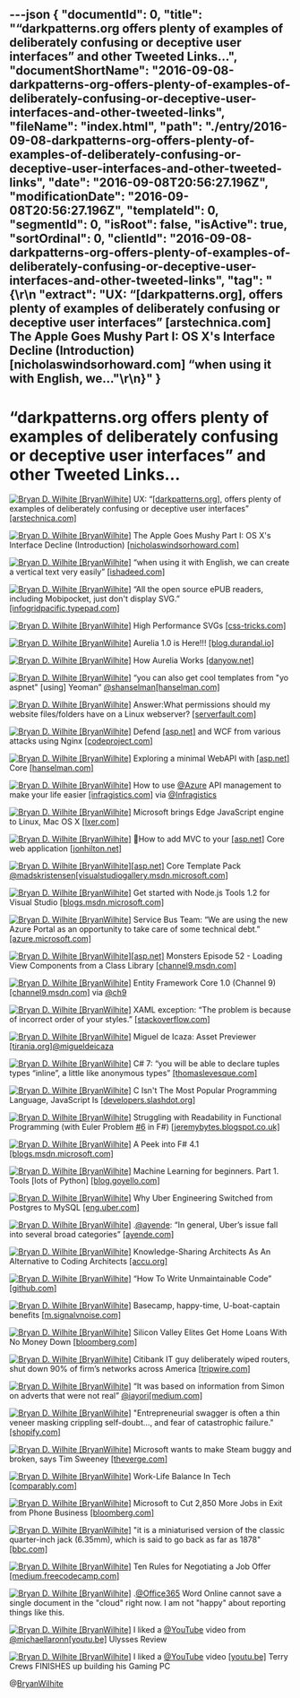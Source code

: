 ---json
{
  "documentId": 0,
  "title": "“darkpatterns.org offers plenty of examples of  deliberately confusing or deceptive user interfaces” and other Tweeted Links…",
  "documentShortName": "2016-09-08-darkpatterns-org-offers-plenty-of-examples-of-deliberately-confusing-or-deceptive-user-interfaces-and-other-tweeted-links",
  "fileName": "index.html",
  "path": "./entry/2016-09-08-darkpatterns-org-offers-plenty-of-examples-of-deliberately-confusing-or-deceptive-user-interfaces-and-other-tweeted-links",
  "date": "2016-09-08T20:56:27.196Z",
  "modificationDate": "2016-09-08T20:56:27.196Z",
  "templateId": 0,
  "segmentId": 0,
  "isRoot": false,
  "isActive": true,
  "sortOrdinal": 0,
  "clientId": "2016-09-08-darkpatterns-org-offers-plenty-of-examples-of-deliberately-confusing-or-deceptive-user-interfaces-and-other-tweeted-links",
  "tag": "{\r\n  \"extract\": \"UX: “[darkpatterns.org], offers plenty of examples of  deliberately confusing or deceptive user interfaces” [arstechnica.com] The Apple Goes Mushy Part I: OS X's Interface Decline (Introduction) [nicholaswindsorhoward.com] “when using it with English, we...\"\r\n}"
}
---

# “darkpatterns.org offers plenty of examples of  deliberately confusing or deceptive user interfaces” and other Tweeted Links…

[<img alt="Bryan D. Wilhite [BryanWilhite]" src="https://songhay.blob.core.windows.net/shared-social-twitter/BryanWilhite.jpeg">](http://songhayblog.azurewebsites.net/ "Bryan D. Wilhite [BryanWilhite]") UX: “[[darkpatterns.org]](http://darkpatterns.org), offers plenty of examples of deliberately confusing or deceptive user interfaces” [[arstechnica.com]](http://arstechnica.com/security/2016/07/dark-patterns-are-designed-to-trick-you-and-theyre-all-over-the-web/)

[<img alt="Bryan D. Wilhite [BryanWilhite]" src="https://songhay.blob.core.windows.net/shared-social-twitter/BryanWilhite.jpeg">](http://songhayblog.azurewebsites.net/ "Bryan D. Wilhite [BryanWilhite]") The Apple Goes Mushy Part I: OS X's Interface Decline (Introduction) [[nicholaswindsorhoward.com]](http://www.nicholaswindsorhoward.com/blog-directory/2016/7/20/the-apple-goes-mushy-part-i)

[<img alt="Bryan D. Wilhite [BryanWilhite]" src="https://songhay.blob.core.windows.net/shared-social-twitter/BryanWilhite.jpeg">](http://songhayblog.azurewebsites.net/ "Bryan D. Wilhite [BryanWilhite]") “when using it with English, we can create a vertical text very easily” [[ishadeed.com]](https://ishadeed.com/article/css-writing-mode/)

[<img alt="Bryan D. Wilhite [BryanWilhite]" src="https://songhay.blob.core.windows.net/shared-social-twitter/BryanWilhite.jpeg">](http://songhayblog.azurewebsites.net/ "Bryan D. Wilhite [BryanWilhite]") “All the open source ePUB readers, including Mobipocket, just don't display SVG.” [[infogridpacific.typepad.com]](http://infogridpacific.typepad.com/using_epub/2008/12/epub-svg.html)

[<img alt="Bryan D. Wilhite [BryanWilhite]" src="https://songhay.blob.core.windows.net/shared-social-twitter/BryanWilhite.jpeg">](http://songhayblog.azurewebsites.net/ "Bryan D. Wilhite [BryanWilhite]") High Performance SVGs [[css-tricks.com]](https://css-tricks.com/high-performance-svgs/)

[<img alt="Bryan D. Wilhite [BryanWilhite]" src="https://songhay.blob.core.windows.net/shared-social-twitter/BryanWilhite.jpeg">](http://songhayblog.azurewebsites.net/ "Bryan D. Wilhite [BryanWilhite]") Aurelia 1.0 is Here!!! [[blog.durandal.io]](http://blog.durandal.io/2016/07/27/aurelia-1-0-is-here/)

[<img alt="Bryan D. Wilhite [BryanWilhite]" src="https://songhay.blob.core.windows.net/shared-social-twitter/BryanWilhite.jpeg">](http://songhayblog.azurewebsites.net/ "Bryan D. Wilhite [BryanWilhite]") How Aurelia Works [[danyow.net]](https://www.danyow.net/how-aurelia-works/)

[<img alt="Bryan D. Wilhite [BryanWilhite]" src="https://songhay.blob.core.windows.net/shared-social-twitter/BryanWilhite.jpeg">](http://songhayblog.azurewebsites.net/ "Bryan D. Wilhite [BryanWilhite]") “you can also get cool templates from "yo aspnet" [using] Yeoman” [@shanselman](http://twitter.com/shanselman)[[hanselman.com]](http://www.hanselman.com/blog/ExploringAMinimalWebAPIWithASPNETCore.aspx)

[<img alt="Bryan D. Wilhite [BryanWilhite]" src="https://songhay.blob.core.windows.net/shared-social-twitter/BryanWilhite.jpeg">](http://songhayblog.azurewebsites.net/ "Bryan D. Wilhite [BryanWilhite]") Answer:What permissions should my website files/folders have on a Linux webserver? [[serverfault.com]](http://serverfault.com/a/357109/20247?stw=2)

[<img alt="Bryan D. Wilhite [BryanWilhite]" src="https://songhay.blob.core.windows.net/shared-social-twitter/BryanWilhite.jpeg">](http://songhayblog.azurewebsites.net/ "Bryan D. Wilhite [BryanWilhite]") Defend [[asp.net]](http://ASP.NET) and WCF from various attacks using Nginx [[codeproject.com]](http://www.codeproject.com/Articles/1115111/Defend-ASP-NET-and-WCF-from-various-attacks-using)

[<img alt="Bryan D. Wilhite [BryanWilhite]" src="https://songhay.blob.core.windows.net/shared-social-twitter/BryanWilhite.jpeg">](http://songhayblog.azurewebsites.net/ "Bryan D. Wilhite [BryanWilhite]") Exploring a minimal WebAPI with [[asp.net]](http://ASP.NET) Core [[hanselman.com]](http://www.hanselman.com/blog/ExploringAMinimalWebAPIWithASPNETCore.aspx)

[<img alt="Bryan D. Wilhite [BryanWilhite]" src="https://songhay.blob.core.windows.net/shared-social-twitter/BryanWilhite.jpeg">](http://songhayblog.azurewebsites.net/ "Bryan D. Wilhite [BryanWilhite]") How to use [@Azure](http://twitter.com/Azure) API management to make your life easier [[infragistics.com]](http://www.infragistics.com/community/blogs/devtoolsguy/archive/2015/11/16/azure-management-api.aspx#.V5pypNgnYYs.twitter) via [@Infragistics](http://twitter.com/Infragistics)

[<img alt="Bryan D. Wilhite [BryanWilhite]" src="https://songhay.blob.core.windows.net/shared-social-twitter/BryanWilhite.jpeg">](http://songhayblog.azurewebsites.net/ "Bryan D. Wilhite [BryanWilhite]") Microsoft brings Edge JavaScript engine to Linux, Mac OS X [[lxer.com]](http://lxer.com/module/newswire/ext_link.php?rid=232204)

[<img alt="Bryan D. Wilhite [BryanWilhite]" src="https://songhay.blob.core.windows.net/shared-social-twitter/BryanWilhite.jpeg">](http://songhayblog.azurewebsites.net/ "Bryan D. Wilhite [BryanWilhite]") How to add MVC to your [[asp.net]](http://ASP.NET) Core web application [[jonhilton.net]](https://jonhilton.net/2016/07/27/how-to-add-mvc-to-your-asp-net-core-web-application/)

[<img alt="Bryan D. Wilhite [BryanWilhite]" src="https://songhay.blob.core.windows.net/shared-social-twitter/BryanWilhite.jpeg">](http://songhayblog.azurewebsites.net/ "Bryan D. Wilhite [BryanWilhite]")[[asp.net]](http://ASP.NET) Core Template Pack [@madskristensen](http://twitter.com/madskristensen)[[visualstudiogallery.msdn.microsoft.com]](https://visualstudiogallery.msdn.microsoft.com/31a3eab5-e62b-4030-9226-b5e4c9e1ffb5)

[<img alt="Bryan D. Wilhite [BryanWilhite]" src="https://songhay.blob.core.windows.net/shared-social-twitter/BryanWilhite.jpeg">](http://songhayblog.azurewebsites.net/ "Bryan D. Wilhite [BryanWilhite]") Get started with Node.js Tools 1.2 for Visual Studio [[blogs.msdn.microsoft.com]](https://blogs.msdn.microsoft.com/visualstudio/2016/07/28/node-js-tools-1-2-visual-studio-2015/)

[<img alt="Bryan D. Wilhite [BryanWilhite]" src="https://songhay.blob.core.windows.net/shared-social-twitter/BryanWilhite.jpeg">](http://songhayblog.azurewebsites.net/ "Bryan D. Wilhite [BryanWilhite]") Service Bus Team: “We are using the new Azure Portal as an opportunity to take care of some technical debt.” [[azure.microsoft.com]](https://azure.microsoft.com/en-us/blog/service-bus-and-the-new-azure-portal/)

[<img alt="Bryan D. Wilhite [BryanWilhite]" src="https://songhay.blob.core.windows.net/shared-social-twitter/BryanWilhite.jpeg">](http://songhayblog.azurewebsites.net/ "Bryan D. Wilhite [BryanWilhite]")[[asp.net]](http://ASP.NET) Monsters Episode 52 - Loading View Components from a Class Library [[channel9.msdn.com]](https://channel9.msdn.com/Series/aspnetmonsters/ASPNET-Monsters-Episode-52-Loading-View-Components-from-a-Class-Library)

[<img alt="Bryan D. Wilhite [BryanWilhite]" src="https://songhay.blob.core.windows.net/shared-social-twitter/BryanWilhite.jpeg">](http://songhayblog.azurewebsites.net/ "Bryan D. Wilhite [BryanWilhite]") Entity Framework Core 1.0 (Channel 9) [[channel9.msdn.com]](https://channel9.msdn.com/Events/UKDX/The-Microsoft-Web-Platform-Day/Entity-Framework-Core-10) via [@ch9](http://twitter.com/ch9)

[<img alt="Bryan D. Wilhite [BryanWilhite]" src="https://songhay.blob.core.windows.net/shared-social-twitter/BryanWilhite.jpeg">](http://songhayblog.azurewebsites.net/ "Bryan D. Wilhite [BryanWilhite]") XAML exception: “The problem is because of incorrect order of your styles.” [[stackoverflow.com]](http://stackoverflow.com/a/16837900/22944?stw=2)

[<img alt="Bryan D. Wilhite [BryanWilhite]" src="https://songhay.blob.core.windows.net/shared-social-twitter/BryanWilhite.jpeg">](http://songhayblog.azurewebsites.net/ "Bryan D. Wilhite [BryanWilhite]") Miguel de Icaza: Asset Previewer [[tirania.org]](http://tirania.org/blog/archive/2016/Jul-28.html)[@migueldeicaza](http://twitter.com/migueldeicaza)

[<img alt="Bryan D. Wilhite [BryanWilhite]" src="https://songhay.blob.core.windows.net/shared-social-twitter/BryanWilhite.jpeg">](http://songhayblog.azurewebsites.net/ "Bryan D. Wilhite [BryanWilhite]") C# 7: “you will be able to declare tuples types “inline”, a little like anonymous types” [[thomaslevesque.com]](http://www.thomaslevesque.com/2016/07/25/tuples-in-c-7/)

[<img alt="Bryan D. Wilhite [BryanWilhite]" src="https://songhay.blob.core.windows.net/shared-social-twitter/BryanWilhite.jpeg">](http://songhayblog.azurewebsites.net/ "Bryan D. Wilhite [BryanWilhite]") C Isn't The Most Popular Programming Language, JavaScript Is [[developers.slashdot.org]](https://developers.slashdot.org/story/16/07/31/1530259/c-isnt-the-most-popular-programming-language-javascript-is?utm_source=feedly1.0mainlinkanon&utm_medium=feed)

[<img alt="Bryan D. Wilhite [BryanWilhite]" src="https://songhay.blob.core.windows.net/shared-social-twitter/BryanWilhite.jpeg">](http://songhayblog.azurewebsites.net/ "Bryan D. Wilhite [BryanWilhite]") Struggling with Readability in Functional Programming (with Euler Problem [#6](http://twitter.com/search?q=%236) in F#) [[jeremybytes.blogspot.co.uk]](https://jeremybytes.blogspot.co.uk/2016/07/struggling-with-readability-in.html)

[<img alt="Bryan D. Wilhite [BryanWilhite]" src="https://songhay.blob.core.windows.net/shared-social-twitter/BryanWilhite.jpeg">](http://songhayblog.azurewebsites.net/ "Bryan D. Wilhite [BryanWilhite]") A Peek into F# 4.1 [[blogs.msdn.microsoft.com]](https://blogs.msdn.microsoft.com/dotnet/2016/07/25/a-peek-into-f-4-1/)

[<img alt="Bryan D. Wilhite [BryanWilhite]" src="https://songhay.blob.core.windows.net/shared-social-twitter/BryanWilhite.jpeg">](http://songhayblog.azurewebsites.net/ "Bryan D. Wilhite [BryanWilhite]") Machine Learning for beginners. Part 1. Tools [lots of Python] [[blog.goyello.com]](http://blog.goyello.com/2016/07/26/machine-learning-for-beginners-part-1-tools/)

[<img alt="Bryan D. Wilhite [BryanWilhite]" src="https://songhay.blob.core.windows.net/shared-social-twitter/BryanWilhite.jpeg">](http://songhayblog.azurewebsites.net/ "Bryan D. Wilhite [BryanWilhite]") Why Uber Engineering Switched from Postgres to MySQL [[eng.uber.com]](https://eng.uber.com/mysql-migration/)

[<img alt="Bryan D. Wilhite [BryanWilhite]" src="https://songhay.blob.core.windows.net/shared-social-twitter/BryanWilhite.jpeg">](http://songhayblog.azurewebsites.net/ "Bryan D. Wilhite [BryanWilhite]") .[@ayende](http://twitter.com/ayende): “In general, Uber’s issue fall into several broad categories” [[ayende.com]](https://ayende.com/blog/175137/re-why-uber-engineering-switched-from-postgres-to-mysql?Key=eadf3cbb-4f6b-4df7-9912-5f382e7ea101)

[<img alt="Bryan D. Wilhite [BryanWilhite]" src="https://songhay.blob.core.windows.net/shared-social-twitter/BryanWilhite.jpeg">](http://songhayblog.azurewebsites.net/ "Bryan D. Wilhite [BryanWilhite]") Knowledge-Sharing Architects As An Alternative to Coding Architects [[accu.org]](https://accu.org/index.php/journals/2222)

[<img alt="Bryan D. Wilhite [BryanWilhite]" src="https://songhay.blob.core.windows.net/shared-social-twitter/BryanWilhite.jpeg">](http://songhayblog.azurewebsites.net/ "Bryan D. Wilhite [BryanWilhite]") “How To Write Unmaintainable Code” [[github.com]](https://github.com/Droogans/unmaintainable-code)

[<img alt="Bryan D. Wilhite [BryanWilhite]" src="https://songhay.blob.core.windows.net/shared-social-twitter/BryanWilhite.jpeg">](http://songhayblog.azurewebsites.net/ "Bryan D. Wilhite [BryanWilhite]") Basecamp, happy-time, U-boat-captain benefits [[m.signalvnoise.com]](https://m.signalvnoise.com/employee-benefits-at-basecamp-d2d46fd06c58)

[<img alt="Bryan D. Wilhite [BryanWilhite]" src="https://songhay.blob.core.windows.net/shared-social-twitter/BryanWilhite.jpeg">](http://songhayblog.azurewebsites.net/ "Bryan D. Wilhite [BryanWilhite]") Silicon Valley Elites Get Home Loans With No Money Down [[bloomberg.com]](http://www.bloomberg.com/news/articles/2016-07-27/zero-down-on-a-2-million-house-is-no-problem-in-silicon-valley)

[<img alt="Bryan D. Wilhite [BryanWilhite]" src="https://songhay.blob.core.windows.net/shared-social-twitter/BryanWilhite.jpeg">](http://songhayblog.azurewebsites.net/ "Bryan D. Wilhite [BryanWilhite]") Citibank IT guy deliberately wiped routers, shut down 90% of firm’s networks across America [[tripwire.com]](http://www.tripwire.com/state-of-security/featured/citibank-it-guy-deliberately-wiped-routers-shut-down-90-of-firms-networks-across-america/)

[<img alt="Bryan D. Wilhite [BryanWilhite]" src="https://songhay.blob.core.windows.net/shared-social-twitter/BryanWilhite.jpeg">](http://songhayblog.azurewebsites.net/ "Bryan D. Wilhite [BryanWilhite]") “It was based on information from Simon on adverts that were not real” [@iayori](http://twitter.com/iayori)[[medium.com]](https://medium.com/@Kev_Reframed/losing-our-business-we-didnt-see-it-coming-ab08bf839882)

[<img alt="Bryan D. Wilhite [BryanWilhite]" src="https://songhay.blob.core.windows.net/shared-social-twitter/BryanWilhite.jpeg">](http://songhayblog.azurewebsites.net/ "Bryan D. Wilhite [BryanWilhite]") "Entrepreneurial swagger is often a thin veneer masking crippling self-doubt..., and fear of catastrophic failure." [[shopify.com]](https://www.shopify.com/enterprise/the-dark-side-of-entrepreneurship-that-nobody-wants-to-talk-about)

[<img alt="Bryan D. Wilhite [BryanWilhite]" src="https://songhay.blob.core.windows.net/shared-social-twitter/BryanWilhite.jpeg">](http://songhayblog.azurewebsites.net/ "Bryan D. Wilhite [BryanWilhite]") Microsoft wants to make Steam buggy and broken, says Tim Sweeney [[theverge.com]](http://www.theverge.com/2016/7/27/12294708/tim-sweeney-microsoft-windows-10-uwp-steam)

[<img alt="Bryan D. Wilhite [BryanWilhite]" src="https://songhay.blob.core.windows.net/shared-social-twitter/BryanWilhite.jpeg">](http://songhayblog.azurewebsites.net/ "Bryan D. Wilhite [BryanWilhite]") Work-Life Balance In Tech [[comparably.com]](https://www.comparably.com/blog/work-life-balance-in-tech/)

[<img alt="Bryan D. Wilhite [BryanWilhite]" src="https://songhay.blob.core.windows.net/shared-social-twitter/BryanWilhite.jpeg">](http://songhayblog.azurewebsites.net/ "Bryan D. Wilhite [BryanWilhite]") Microsoft to Cut 2,850 More Jobs in Exit from Phone Business [[bloomberg.com]](http://www.bloomberg.com/news/articles/2016-07-28/microsoft-to-cut-2-850-more-jobs-in-exit-from-phone-business)

[<img alt="Bryan D. Wilhite [BryanWilhite]" src="https://songhay.blob.core.windows.net/shared-social-twitter/BryanWilhite.jpeg">](http://songhayblog.azurewebsites.net/ "Bryan D. Wilhite [BryanWilhite]") "it is a miniaturised version of the classic quarter-inch jack (6.35mm), which is said to go back as far as 1878" [[bbc.com]](http://www.bbc.com/news/magazine-35253398)

[<img alt="Bryan D. Wilhite [BryanWilhite]" src="https://songhay.blob.core.windows.net/shared-social-twitter/BryanWilhite.jpeg">](http://songhayblog.azurewebsites.net/ "Bryan D. Wilhite [BryanWilhite]") Ten Rules for Negotiating a Job Offer [[medium.freecodecamp.com]](https://medium.freecodecamp.com/ten-rules-for-negotiating-a-job-offer-ee17cccbdab6)

[<img alt="Bryan D. Wilhite [BryanWilhite]" src="https://songhay.blob.core.windows.net/shared-social-twitter/BryanWilhite.jpeg">](http://songhayblog.azurewebsites.net/ "Bryan D. Wilhite [BryanWilhite]") .[@Office365](http://twitter.com/Office365) Word Online cannot save a single document in the "cloud" right now. I am not "happy" about reporting things like this.

[<img alt="Bryan D. Wilhite [BryanWilhite]" src="https://songhay.blob.core.windows.net/shared-social-twitter/BryanWilhite.jpeg">](http://songhayblog.azurewebsites.net/ "Bryan D. Wilhite [BryanWilhite]") I liked a [@YouTube](http://twitter.com/YouTube) video from [@michaellaronn](http://twitter.com/michaellaronn)[[youtu.be]](http://youtu.be/uwC3bnCL9B8?a) Ulysses Review

[<img alt="Bryan D. Wilhite [BryanWilhite]" src="https://songhay.blob.core.windows.net/shared-social-twitter/BryanWilhite.jpeg">](http://songhayblog.azurewebsites.net/ "Bryan D. Wilhite [BryanWilhite]") I liked a [@YouTube](http://twitter.com/YouTube) video [[youtu.be]](http://youtu.be/0YtX3zW_eKk?a) Terry Crews FINISHES up building his Gaming PC

@[BryanWilhite](https://twitter.com/BryanWilhite)
